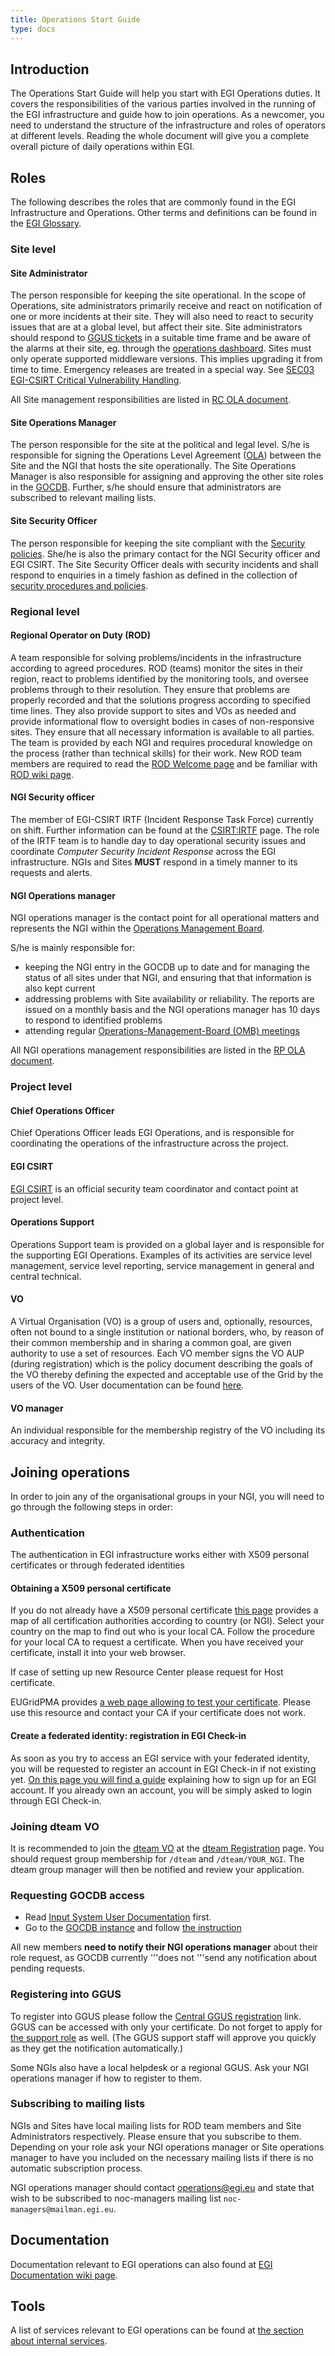```yaml
---
title: Operations Start Guide
type: docs
---
```


## Introduction

The Operations Start Guide will help you start with EGI Operations duties. It
covers the responsibilities of the various parties involved in the running of
the EGI infrastructure and guide how to join operations. As a newcomer, you need
to understand the structure of the infrastructure and roles of operators at
different levels. Reading the whole document will give you a complete overall
picture of daily operations within EGI.

## Roles

The following describes the roles that are commonly found in the EGI
Infrastructure and Operations. Other terms and definitions can be found in the
[EGI Glossary](https://go.egi.eu/glossary).

### Site level

#### Site Administrator

The person responsible for keeping the site operational. In the scope of
Operations, site administrators primarily receive and react on notification of
one or more incidents at their site. They will also need to react to security
issues that are at a global level, but affect their site. Site administrators
should respond to [GGUS tickets](http://ggus.eu) in a suitable time frame and be
aware of the alarms at their site, eg. through the
[operations dashboard](https://operations-portal.egi.eu). Sites must only
operate supported middleware versions. This implies upgrading it from time to
time. Emergency releases are treated in a special way. See
[SEC03 EGI-CSIRT Critical Vulnerability Handling](https://wiki.egi.eu/wiki/SEC03_EGI-CSIRT_Critical_Vulnerability_Handling).

All Site management responsibilities are listed in
[RC OLA document](https://documents.egi.eu/document/31).

#### Site Operations Manager

The person responsible for the site at the political and legal level. S/he is
responsible for signing the Operations Level Agreement
([OLA](https://documents.egi.eu/public/ShowDocument?docid=31)) between the Site
and the NGI that hosts the site operationally. The Site Operations Manager is
also responsible for assigning and approving the other site roles in the
[GOCDB](https://goc.egi.eu/). Further, s/he should ensure that administrators
are subscribed to relevant mailing lists.

#### Site Security Officer

The person responsible for keeping the site compliant with the
[Security policies](https://wiki.egi.eu/wiki/EGI_CSIRT:Policies). She/he is also
the primary contact for the NGI Security officer and EGI CSIRT. The Site
Security Officer deals with security incidents and shall respond to enquiries in
a timely fashion as defined in the collection of
[security procedures and policies](https://wiki.egi.eu/wiki/EGI_CSIRT:Policies).

### Regional level

#### Regional Operator on Duty (ROD)

A team responsible for solving problems/incidents in the infrastructure
according to agreed procedures. ROD (teams) monitor the sites in their region,
react to problems identified by the monitoring tools, and oversee problems
through to their resolution. They ensure that problems are properly recorded and
that the solutions progress according to specified time lines. They also provide
support to sites and VOs as needed and provide informational flow to oversight
bodies in cases of non-responsive sites. They ensure that all necessary
information is available to all parties. The team is provided by each NGI and
requires procedural knowledge on the process (rather than technical skills) for
their work. New ROD team members are required to read the
[ROD Welcome page](https://wiki.egi.eu/wiki/Regional_Operator_on_Duty_welcome)
and be familiar with
[ROD wiki page](https://wiki.egi.eu/wiki/Regional_Operator_on_Duty).

#### NGI Security officer

The member of EGI-CSIRT IRTF (Incident Response Task Force) currently on shift.
Further information can be found at the
[CSIRT:IRTF](https://wiki.egi.eu/wiki/EGI_CSIRT:IRTF) page. The role of the IRTF
team is to handle day to day operational security issues and coordinate
_Computer Security Incident Response_ across the EGI infrastructure. NGIs and
Sites **MUST** respond in a timely manner to its requests and alerts.

#### NGI Operations manager

NGI operations manager is the contact point for all operational matters and
represents the NGI within the
[Operations Management Board](https://confluence.egi.eu/display/EGIBG/Operations+Management+Board).

S/he is mainly responsible for:

- keeping the NGI entry in the GOCDB up to date and for managing the status of
  all sites under that NGI, and ensuring that that information is also kept
  current
- addressing problems with Site availability or reliability. The reports are
  issued on a monthly basis and the NGI operations manager has 10 days to
  respond to identified problems
- attending regular
  [Operations-Management-Board (OMB) meetings](https://indico.egi.eu/category/19/)

All NGI operations management responsibilities are listed in the
[RP OLA document](https://documents.egi.eu/document/463).

### Project level

#### Chief Operations Officer

Chief Operations Officer leads EGI Operations, and is responsible for
coordinating the operations of the infrastructure across the project.

#### EGI CSIRT

[EGI CSIRT](https://wiki.egi.eu/wiki/EGI_CSIRT:Main_Page) is an official
security team coordinator and contact point at project level.

#### Operations Support

Operations Support team is provided on a global layer and is responsible for the
supporting EGI Operations. Examples of its activities are service level
management, service level reporting, service management in general and central
technical.

#### VO

A Virtual Organisation (VO) is a group of users and, optionally, resources,
often not bound to a single institution or national borders, who, by reason of
their common membership and in sharing a common goal, are given authority to use
a set of resources. Each VO member signs the VO AUP (during registration) which
is the policy document describing the goals of the VO thereby defining the
expected and acceptable use of the Grid by the users of the VO. User
documentation can be found [here](https://wiki.egi.eu/wiki/User_Documentation).

#### VO manager

An individual responsible for the membership registry of the VO including its
accuracy and integrity.

## Joining operations

In order to join any of the organisational groups in your NGI, you will need to
go through the following steps in order:

### Authentication

The authentication in EGI infrastructure works either with X509 personal
certificates or through federated identities

#### Obtaining a X509 personal certificate

If you do not already have a X509 personal certificate
[this page](http://www.eugridpma.org/members/worldmap/) provides a map of all
certification authorities according to country (or NGI). Select your country on
the map to find out who is your local CA. Follow the procedure for your local CA
to request a certificate. When you have received your certificate, install it
into your web browser.

If case of setting up new Resource Center please request for Host certificate.

EUGridPMA provides
[a web page allowing to test your certificate](https://www.eugridpma.org/your-identity/).
Please use this resource and contact your CA if your certificate does not work.

#### Create a federated identity: registration in EGI Check-in

As soon as you try to access an EGI service with your federated identity, you will be
requested to register an account in EGI Check-in if not existing yet.
[On this page you will find a guide](https://docs.egi.eu/users/check-in/signup/) 
explaining how to sign up for an EGI account.
If you already own an account, you will be simply asked to login through EGI Check-in.

### Joining dteam VO

It is recommended to join the [dteam VO](https://wiki.egi.eu/wiki/Dteam_vo) at
the [dteam Registration](https://voms2.hellasgrid.gr:8443/voms/dteam/) page. You
should request group membership for `/dteam` and `/dteam/YOUR_NGI`. The dteam
group manager will then be notified and review your application.

### Requesting GOCDB access

- Read
  [Input System User Documentation](https://wiki.egi.eu/wiki/GOCDB/Input_System_User_Documentation)
  first.
- Go to the [GOCDB instance](http://goc.egi.eu/) and follow
  [the instruction](https://wiki.egi.eu/wiki/GOCDB/Input_System_User_Documentation#Users_and_roles)

All new members **need to notify their NGI operations manager** about their role
request, as GOCDB currently '''does not '''send any notification about pending
requests.

### Registering into GGUS

To register into GGUS please follow the
[Central GGUS registration](https://ggus.eu/?mode=register) link. GGUS can be
accessed with only your certificate. Do not forget to apply for
[the support role](https://ggus.eu/?mode=register) as well. (The GGUS support
staff will approve you quickly as they get the notification automatically.)

Some NGIs also have a local helpdesk or a regional GGUS. Ask your NGI operations
manager if how to register to them.

### Subscribing to mailing lists

NGIs and Sites have local mailing lists for ROD team members and Site
Administrators respectively. Please ensure that you subscribe to them. Depending
on your role ask your NGI operations manager or Site operations manager to have
you included on the necessary mailing lists if there is no automatic
subscription process.

NGI operations manager should contact operations@egi.eu and state that wish to
be subscribed to noc-managers mailing list `noc-managers@mailman.egi.eu`.

## Documentation

Documentation relevant to EGI operations can also found at
[EGI Documentation wiki page](https://wiki.egi.eu/wiki/Documentation).

## Tools

A list of services relevant to EGI operations can be found at
[the section about internal services](../../../internal).
